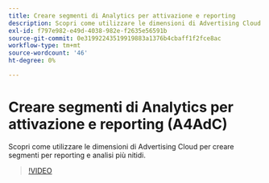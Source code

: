 ```yaml
---
title: Creare segmenti di Analytics per attivazione e reporting
description: Scopri come utilizzare le dimensioni di Advertising Cloud per creare segmenti per reporting e analisi più nitidi.
exl-id: f797e982-e49d-4038-982e-f2635e56591b
source-git-commit: 0e31992243519919883a1376b4cbaff1f2fce8ac
workflow-type: tm+mt
source-wordcount: '46'
ht-degree: 0%

---
```


# Creare segmenti di Analytics per attivazione e reporting (A4AdC)

Scopri come utilizzare le dimensioni di Advertising Cloud per creare segmenti per reporting e analisi più nitidi.

>[!VIDEO](https://video.tv.adobe.com/v/33916)
